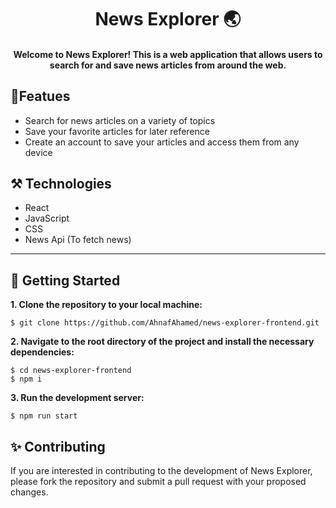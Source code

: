 <h1 align="center"> News Explorer 🌏</h1>

<h4 align="center"> Welcome to News Explorer! This is a web application that allows users to search for and save news articles from around the web. </h4>

## 🎯Featues
- Search for news articles on a variety of topics
- Save your favorite articles for later reference
- Create an account to save your articles and access them from any device

## ⚒️ Technologies
- React
- JavaScript
- CSS
- News Api (To fetch news)

---

## 👟 Getting Started

**1. Clone the repository to your local machine:**

```
$ git clone https://github.com/AhnafAhamed/news-explorer-frontend.git
```

**2. Navigate to the root directory of the project and install the necessary dependencies:**

```
$ cd news-explorer-frontend
$ npm i
```

**3. Run the development server:**

```
$ npm run start
```

## ✨ Contributing

If you are interested in contributing to the development of News Explorer, please fork the repository and submit a pull request with your proposed changes.


